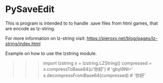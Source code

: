 # PySaveEdit

This is program is intended to to handle .save files from html games, 
that are encode as lz-string. 

For more information on lz-string visit: 
https://pieroxy.net/blog/pages/lz-string/index.html


Example on how to use the lzstring module.

>>> import lzstring
>>> x = lzstring.LZString()
>>> compressed = x.compressToBase64(u'你好') # 'gbyl9NI='
>>> x.decompressFromBase64(compressed) # '你好'
